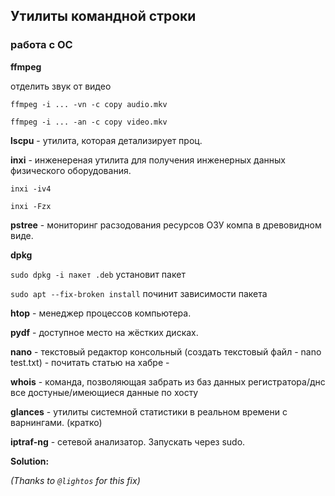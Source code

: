 ## Утилиты командной строки

### работа с ОС


**ffmpeg**

отделить звук от видео

`ffmpeg -i ... -vn -c copy audio.mkv`

`ffmpeg -i ... -an -c copy video.mkv`

**lscpu** - утилита, которая детализирует проц.

**inxi** - инженереная утилита для получения инженерных данных физического оборудования. 

`inxi -iv4`

`inxi -Fzx`

**pstree** - мониторинг расзодования ресурсов ОЗУ компа в древовидном виде.

**dpkg**

`sudo dpkg -i пакет .deb` установит пакет

`sudo apt --fix-broken install` починит зависимости пакета
 
**htop** -  менеджер процессов компьютера.

**pydf** - доступное место на жёстких дисках.

**nano** - текстовый редактор консольный (создать текстовый файл - nano test.txt) - почитать статью на хабре -

**whois** - команда, позволяющая забрать из баз данных регистратора/днс все достуные/имеющиеся данные по хосту

**glances** - утилиты системной статистики в реальном времени с варнингами. (кратко)

**iptraf-ng** - сетевой анализатор. Запускать через sudo.




**Solution:**

*(Thanks to `@lightos` for this fix)*
